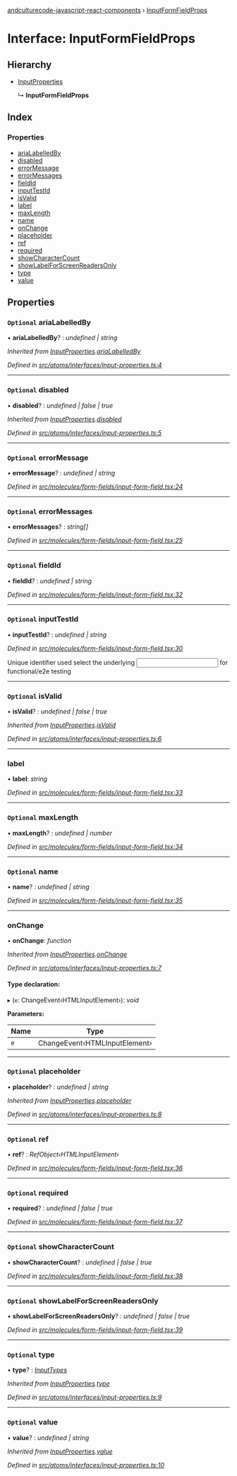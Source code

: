 [andculturecode-javascript-react-components](../README.md) › [InputFormFieldProps](inputformfieldprops.md)

# Interface: InputFormFieldProps

## Hierarchy

* [InputProperties](inputproperties.md)

  ↳ **InputFormFieldProps**

## Index

### Properties

* [ariaLabelledBy](inputformfieldprops.md#optional-arialabelledby)
* [disabled](inputformfieldprops.md#optional-disabled)
* [errorMessage](inputformfieldprops.md#optional-errormessage)
* [errorMessages](inputformfieldprops.md#optional-errormessages)
* [fieldId](inputformfieldprops.md#optional-fieldid)
* [inputTestId](inputformfieldprops.md#optional-inputtestid)
* [isValid](inputformfieldprops.md#optional-isvalid)
* [label](inputformfieldprops.md#label)
* [maxLength](inputformfieldprops.md#optional-maxlength)
* [name](inputformfieldprops.md#optional-name)
* [onChange](inputformfieldprops.md#onchange)
* [placeholder](inputformfieldprops.md#optional-placeholder)
* [ref](inputformfieldprops.md#optional-ref)
* [required](inputformfieldprops.md#optional-required)
* [showCharacterCount](inputformfieldprops.md#optional-showcharactercount)
* [showLabelForScreenReadersOnly](inputformfieldprops.md#optional-showlabelforscreenreadersonly)
* [type](inputformfieldprops.md#optional-type)
* [value](inputformfieldprops.md#optional-value)

## Properties

### `Optional` ariaLabelledBy

• **ariaLabelledBy**? : *undefined | string*

*Inherited from [InputProperties](inputproperties.md).[ariaLabelledBy](inputproperties.md#optional-arialabelledby)*

*Defined in [src/atoms/interfaces/input-properties.ts:4](https://github.com/AndcultureCode/AndcultureCode.JavaScript.React.Components/blob/3b573d9/src/atoms/interfaces/input-properties.ts#L4)*

___

### `Optional` disabled

• **disabled**? : *undefined | false | true*

*Inherited from [InputProperties](inputproperties.md).[disabled](inputproperties.md#optional-disabled)*

*Defined in [src/atoms/interfaces/input-properties.ts:5](https://github.com/AndcultureCode/AndcultureCode.JavaScript.React.Components/blob/3b573d9/src/atoms/interfaces/input-properties.ts#L5)*

___

### `Optional` errorMessage

• **errorMessage**? : *undefined | string*

*Defined in [src/molecules/form-fields/input-form-field.tsx:24](https://github.com/AndcultureCode/AndcultureCode.JavaScript.React.Components/blob/3b573d9/src/molecules/form-fields/input-form-field.tsx#L24)*

___

### `Optional` errorMessages

• **errorMessages**? : *string[]*

*Defined in [src/molecules/form-fields/input-form-field.tsx:25](https://github.com/AndcultureCode/AndcultureCode.JavaScript.React.Components/blob/3b573d9/src/molecules/form-fields/input-form-field.tsx#L25)*

___

### `Optional` fieldId

• **fieldId**? : *undefined | string*

*Defined in [src/molecules/form-fields/input-form-field.tsx:32](https://github.com/AndcultureCode/AndcultureCode.JavaScript.React.Components/blob/3b573d9/src/molecules/form-fields/input-form-field.tsx#L32)*

___

### `Optional` inputTestId

• **inputTestId**? : *undefined | string*

*Defined in [src/molecules/form-fields/input-form-field.tsx:30](https://github.com/AndcultureCode/AndcultureCode.JavaScript.React.Components/blob/3b573d9/src/molecules/form-fields/input-form-field.tsx#L30)*

Unique identifier used select the underlying <input> for functional/e2e testing

___

### `Optional` isValid

• **isValid**? : *undefined | false | true*

*Inherited from [InputProperties](inputproperties.md).[isValid](inputproperties.md#optional-isvalid)*

*Defined in [src/atoms/interfaces/input-properties.ts:6](https://github.com/AndcultureCode/AndcultureCode.JavaScript.React.Components/blob/3b573d9/src/atoms/interfaces/input-properties.ts#L6)*

___

###  label

• **label**: *string*

*Defined in [src/molecules/form-fields/input-form-field.tsx:33](https://github.com/AndcultureCode/AndcultureCode.JavaScript.React.Components/blob/3b573d9/src/molecules/form-fields/input-form-field.tsx#L33)*

___

### `Optional` maxLength

• **maxLength**? : *undefined | number*

*Defined in [src/molecules/form-fields/input-form-field.tsx:34](https://github.com/AndcultureCode/AndcultureCode.JavaScript.React.Components/blob/3b573d9/src/molecules/form-fields/input-form-field.tsx#L34)*

___

### `Optional` name

• **name**? : *undefined | string*

*Defined in [src/molecules/form-fields/input-form-field.tsx:35](https://github.com/AndcultureCode/AndcultureCode.JavaScript.React.Components/blob/3b573d9/src/molecules/form-fields/input-form-field.tsx#L35)*

___

###  onChange

• **onChange**: *function*

*Inherited from [InputProperties](inputproperties.md).[onChange](inputproperties.md#onchange)*

*Defined in [src/atoms/interfaces/input-properties.ts:7](https://github.com/AndcultureCode/AndcultureCode.JavaScript.React.Components/blob/3b573d9/src/atoms/interfaces/input-properties.ts#L7)*

#### Type declaration:

▸ (`e`: ChangeEvent‹HTMLInputElement›): *void*

**Parameters:**

Name | Type |
------ | ------ |
`e` | ChangeEvent‹HTMLInputElement› |

___

### `Optional` placeholder

• **placeholder**? : *undefined | string*

*Inherited from [InputProperties](inputproperties.md).[placeholder](inputproperties.md#optional-placeholder)*

*Defined in [src/atoms/interfaces/input-properties.ts:8](https://github.com/AndcultureCode/AndcultureCode.JavaScript.React.Components/blob/3b573d9/src/atoms/interfaces/input-properties.ts#L8)*

___

### `Optional` ref

• **ref**? : *RefObject‹HTMLInputElement›*

*Defined in [src/molecules/form-fields/input-form-field.tsx:36](https://github.com/AndcultureCode/AndcultureCode.JavaScript.React.Components/blob/3b573d9/src/molecules/form-fields/input-form-field.tsx#L36)*

___

### `Optional` required

• **required**? : *undefined | false | true*

*Defined in [src/molecules/form-fields/input-form-field.tsx:37](https://github.com/AndcultureCode/AndcultureCode.JavaScript.React.Components/blob/3b573d9/src/molecules/form-fields/input-form-field.tsx#L37)*

___

### `Optional` showCharacterCount

• **showCharacterCount**? : *undefined | false | true*

*Defined in [src/molecules/form-fields/input-form-field.tsx:38](https://github.com/AndcultureCode/AndcultureCode.JavaScript.React.Components/blob/3b573d9/src/molecules/form-fields/input-form-field.tsx#L38)*

___

### `Optional` showLabelForScreenReadersOnly

• **showLabelForScreenReadersOnly**? : *undefined | false | true*

*Defined in [src/molecules/form-fields/input-form-field.tsx:39](https://github.com/AndcultureCode/AndcultureCode.JavaScript.React.Components/blob/3b573d9/src/molecules/form-fields/input-form-field.tsx#L39)*

___

### `Optional` type

• **type**? : *[InputTypes](../enums/inputtypes.md)*

*Inherited from [InputProperties](inputproperties.md).[type](inputproperties.md#optional-type)*

*Defined in [src/atoms/interfaces/input-properties.ts:9](https://github.com/AndcultureCode/AndcultureCode.JavaScript.React.Components/blob/3b573d9/src/atoms/interfaces/input-properties.ts#L9)*

___

### `Optional` value

• **value**? : *undefined | string*

*Inherited from [InputProperties](inputproperties.md).[value](inputproperties.md#optional-value)*

*Defined in [src/atoms/interfaces/input-properties.ts:10](https://github.com/AndcultureCode/AndcultureCode.JavaScript.React.Components/blob/3b573d9/src/atoms/interfaces/input-properties.ts#L10)*
